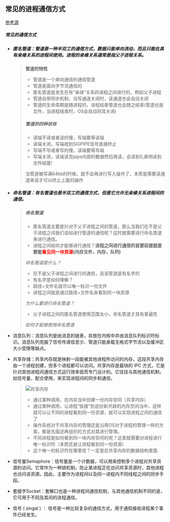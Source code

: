 ## 常见的进程通信方式
[参考源](https://blog.csdn.net/zhaohong_bo/article/details/89552188)
##### 常见的通信方式

- ##### 匿名管道：管道是一种**半双工**的通信方式，数据只能单向流动，而且只能在具有**亲缘关系**的进程间使用。进程的亲缘关系通常是指父子进程关系。

  >**管道的特性**
  >
  >- 管道是一个单向通信的通信管道
  >- 管道是面向字节流通信的
  >- 匿名管道是发生在有”亲缘“关系的进程之间进行的，例如父子进程
  >- 管道自带同步机制，当写通道关闭时，读通道也会自动关闭
  >- 管道的生命周期是随进程的，进程结束管道也会随之结束(管道也是文件，当进程结束时，OS会自动将其关闭)
  >
  >##### 管道的四种状体
  >
  >- 读端不读或者读的慢，写端要等读端
  >- 读端关闭，写端收到SIGPIPE信号直接终止
  >- 写端不写或者写的慢，读端要等写端
  >- 写端关闭，读端读完pipe内部的数据然后再读，会读到0,表明读到文件结尾!
  >
  >当管道被写满64kb的时候，就不会再进行写入操作了，本质是需要读通道来读才可以终止上面的操作

- ##### 命名管道：有名管道也是**半双工**的通信方式，但是它允许无亲缘关系进程间的通信。

  >##### 命名管道
  >
  >- 匿名管道主要是针对于父子进程之间的管道，那么当我们在不是父子进程之间我们该如进行管道的通信呢？这时就需要进行命名管道来进行通信。
  >- 进程之间如何才能够进行通信？**进程之间进行通信的首要前提就是要能<font color="red">看见同一块资源</font>(内存文件，内存，队列)**
  >
  >*命名管道是什么？*
  >
  >- 在不是父子进程之间进行的通信，且该管道是有名字的
  >- 有名字是如何理解？
  >  - 路径+文件名就可以唯一标识一份文件
  >  - 进程之间就是通过路径+文件名来看到同一块资源
  >
  >*为什么要进行命名管道？*
  >
  >- 父子进程之间的匿名管道使用范围太小，命名管道才具有普遍性
  >
  >*如何才能够使用命名管道*

- 消息队列：消息队列是由消息的链表，存放在内核中并由消息队列标识符标识。消息队列克服了信号传递信息少、管道只能承载无格式字节流以及缓冲区大小受限等缺点。

- 共享存储：共享内存就是映射一段能被其他进程所访问的内存，这段共享内存由一个进程创建，但多个进程都可以访问。共享内存是最快的 IPC 方式，它是针对其他进程间通信方式运行效率低而专门设计的。它往往与其他通信机制，如信号量，配合使用，来实现进程间的同步和通信。
  > ![共享内存](https://github.com/Lp700750/Blogs/assets/104414865/52066e33-3107-47fc-9e73-5f099110aa23)
  >- 通过某种调用，在内存当中创建一份内存空间（共享内存）
  >- 通过某种调用，让进程“挂接”到这份新开辟的内存空间当中，这样就可以让不同的进程看到同一份资源，就可以实现进程之间的通信了
  >- 操作系统对于共享内存的管理还是沿用OS对于进程的管理一样的方案，都是先描述再组织的方式对其进行管理。
  >- 不同进程是如何看到同一块内存空间的呢？这里就需要对进程进行唯一标识符（本质还是让进程看到同一份资源）
  >- 这个唯一的标识符在哪里呢？一定是在共享内存的数据结构里面

- 信号量Semaphore：信号量是一个计数器，可以用来控制多个进程对共享资源的访问。它常作为一种锁机制，防止某进程正在访问共享资源时，其他进程也访问该资源。因此，主要作为进程间以及同一进程内不同线程之间的同步手段。

- 套接字Socket：套解口也是一种进程间通信机制，与其他通信机制不同的是，它可用于不同及其间的进程通信。

- 信号 ( singal ) ： 信号是一种比较复杂的通信方式，用于通知接收进程某个事件已经发生。
